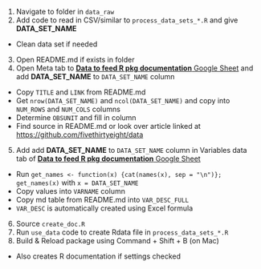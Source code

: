 1. Navigate to folder in `data_raw`
2. Add code to read in CSV/similar to `process_data_sets_*.R` and give **DATA_SET_NAME**
  - Clean data set if needed
3. Open README.md if exists in folder
4. Open Meta tab to [**Data to feed R pkg documentation** Google Sheet](https://drive.google.com/open?id=1bZd1U0EnRglD6xhgHGCMZ8xDGfRkgrQFBLgTzYB_dXo) and add **DATA_SET_NAME** to `DATA_SET_NAME` column
  - Copy `TITLE` and `LINK` from README.md
  - Get `nrow(DATA_SET_NAME)` and `ncol(DATA_SET_NAME)` and copy into `NUM_ROWS` and `NUM_COLS` columns
  - Determine `OBSUNIT` and fill in column
  - Find source in README.md or look over article linked at <https://github.com/fivethirtyeight/data>
5. Add add **DATA_SET_NAME** to `DATA_SET_NAME` column in Variables data tab of [**Data to feed R pkg documentation** Google Sheet](https://drive.google.com/open?id=1bZd1U0EnRglD6xhgHGCMZ8xDGfRkgrQFBLgTzYB_dXo)
  - Run `get_names <- function(x) {cat(names(x), sep = "\n")}; get_names(x)` with `x = DATA_SET_NAME`
  - Copy values into `VARNAME` column
  - Copy md table from README.md into `VAR_DESC_FULL`
  - `VAR_DESC` is automatically created using Excel formula
6. Source `create_doc.R`
7. Run `use_data` code to create Rdata file in `process_data_sets_*.R`
8. Build & Reload package using Command + Shift + B (on Mac)
  - Also creates R documentation if settings checked